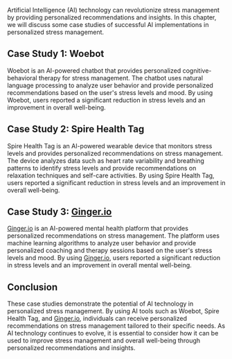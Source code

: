 
Artificial Intelligence (AI) technology can revolutionize stress management by providing personalized recommendations and insights. In this chapter, we will discuss some case studies of successful AI implementations in personalized stress management.

Case Study 1: Woebot
--------------------

Woebot is an AI-powered chatbot that provides personalized cognitive-behavioral therapy for stress management. The chatbot uses natural language processing to analyze user behavior and provide personalized recommendations based on the user's stress levels and mood. By using Woebot, users reported a significant reduction in stress levels and an improvement in overall well-being.

Case Study 2: Spire Health Tag
------------------------------

Spire Health Tag is an AI-powered wearable device that monitors stress levels and provides personalized recommendations on stress management. The device analyzes data such as heart rate variability and breathing patterns to identify stress levels and provide recommendations on relaxation techniques and self-care activities. By using Spire Health Tag, users reported a significant reduction in stress levels and an improvement in overall well-being.

Case Study 3: [Ginger.io](http://Ginger.io)
-------------------------------------------

[Ginger.io](http://Ginger.io) is an AI-powered mental health platform that provides personalized recommendations on stress management. The platform uses machine learning algorithms to analyze user behavior and provide personalized coaching and therapy sessions based on the user's stress levels and mood. By using [Ginger.io](http://Ginger.io), users reported a significant reduction in stress levels and an improvement in overall mental well-being.

Conclusion
----------

These case studies demonstrate the potential of AI technology in personalized stress management. By using AI tools such as Woebot, Spire Health Tag, and [Ginger.io](http://Ginger.io), individuals can receive personalized recommendations on stress management tailored to their specific needs. As AI technology continues to evolve, it is essential to consider how it can be used to improve stress management and overall well-being through personalized recommendations and insights.
